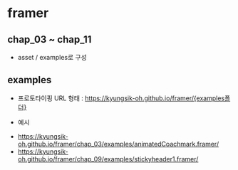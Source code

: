 # framer

## chap_03 ~ chap_11

* asset / examples로 구성

## examples

* 프로토타이핑 URL 형태 : https://kyungsik-oh.github.io/framer/{examples폴더}

* 예시
- https://kyungsik-oh.github.io/framer/chap_03/examples/animatedCoachmark.framer/
- https://kyungsik-oh.github.io/framer/chap_09/examples/stickyheader1.framer/
